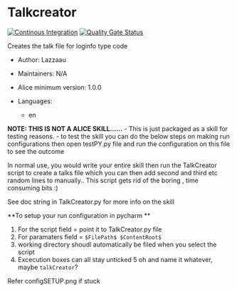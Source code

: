 # Talkcreator

[![Continous Integration](https://gitlab.com/project-alice-assistant/skills/skill_Talkcreator/badges/master/pipeline.svg)](https://gitlab.com/project-alice-assistant/skills/skill_Talkcreator/pipelines/latest) [![Quality Gate Status](https://sonarcloud.io/api/project_badges/measure?project=project-alice-assistant_skill_Talkcreator&metric=alert_status)](https://sonarcloud.io/dashboard?id=project-alice-assistant_skill_Talkcreator)

Creates the talk file for loginfo type code

- Author: Lazzaau
- Maintainers: N/A
- Alice minimum version: 1.0.0
- Languages:

  - en

**NOTE: THIS IS NOT A ALICE SKILL......**
    - This is just packaged as a skill for testing reasons.
    - to test the skill you can do the below steps on making run configurations
        then open testPY.py file and run the configuration on this file to see the outcome
        
In normal use, you would write your entire skill then run the TalkCreator script
 to create a talks file which you can then add second and third etc random lines to manually..
 This script gets rid of the boring , time consuming bits :)
  
See doc string in TalkCreator.py for more info on the skill

**To setup your run configuration in pycharm **

1. For the script field = point it to TalkCreator.py file
2. For paramaters field  = ```$FilePath$ $ContentRoot$```
3. working directory shoudl automatically be filed when you select the script
4. Excecution boxes can all stay unticked
5  oh and name it whatever, maybe ```talkCreator```?

Refer configSETUP.png if stuck

